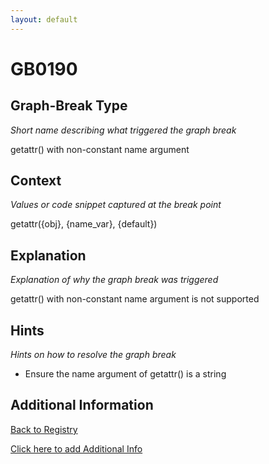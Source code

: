 ```yaml
---
layout: default
---
```

# GB0190

## Graph-Break Type
*Short name describing what triggered the graph break*

getattr() with non-constant name argument

## Context
*Values or code snippet captured at the break point*

getattr({obj}, {name_var}, {default})

## Explanation
*Explanation of why the graph break was triggered*

getattr() with non-constant name argument is not supported

## Hints
*Hints on how to resolve the graph break*

- Ensure the name argument of getattr() is a string


## Additional Information

<!-- ADDITIONAL INFORMATION START - Add custom information below this line -->

<!-- ADDITIONAL INFORMATION END -->

[Back to Registry](../index.html)

[Click here to add Additional Info](https://github.com/pytorch-labs/compile-graph-break-site/edit/main/docs/gb/gb0190.md)
